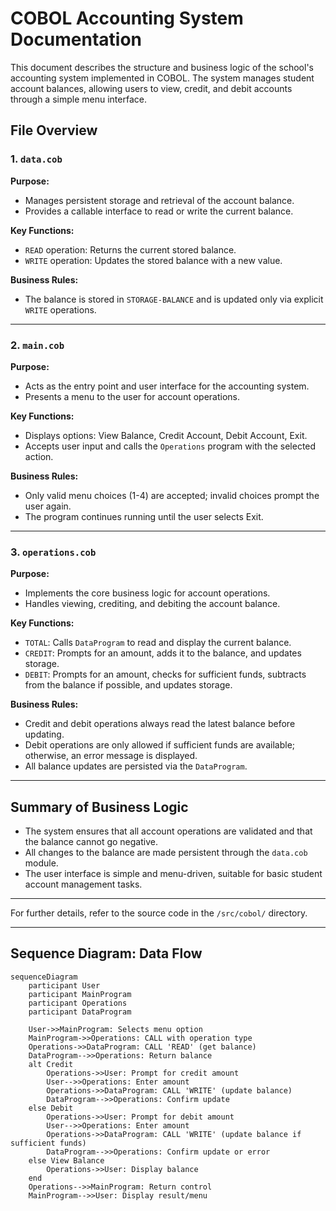 # COBOL Accounting System Documentation

This document describes the structure and business logic of the school's accounting system implemented in COBOL. The system manages student account balances, allowing users to view, credit, and debit accounts through a simple menu interface.

## File Overview

### 1. `data.cob`
**Purpose:**
- Manages persistent storage and retrieval of the account balance.
- Provides a callable interface to read or write the current balance.

**Key Functions:**
- `READ` operation: Returns the current stored balance.
- `WRITE` operation: Updates the stored balance with a new value.

**Business Rules:**
- The balance is stored in `STORAGE-BALANCE` and is updated only via explicit `WRITE` operations.

---

### 2. `main.cob`
**Purpose:**
- Acts as the entry point and user interface for the accounting system.
- Presents a menu to the user for account operations.

**Key Functions:**
- Displays options: View Balance, Credit Account, Debit Account, Exit.
- Accepts user input and calls the `Operations` program with the selected action.

**Business Rules:**
- Only valid menu choices (1-4) are accepted; invalid choices prompt the user again.
- The program continues running until the user selects Exit.

---

### 3. `operations.cob`
**Purpose:**
- Implements the core business logic for account operations.
- Handles viewing, crediting, and debiting the account balance.

**Key Functions:**
- `TOTAL`: Calls `DataProgram` to read and display the current balance.
- `CREDIT`: Prompts for an amount, adds it to the balance, and updates storage.
- `DEBIT`: Prompts for an amount, checks for sufficient funds, subtracts from the balance if possible, and updates storage.

**Business Rules:**
- Credit and debit operations always read the latest balance before updating.
- Debit operations are only allowed if sufficient funds are available; otherwise, an error message is displayed.
- All balance updates are persisted via the `DataProgram`.

---

## Summary of Business Logic
- The system ensures that all account operations are validated and that the balance cannot go negative.
- All changes to the balance are made persistent through the `data.cob` module.
- The user interface is simple and menu-driven, suitable for basic student account management tasks.

---

For further details, refer to the source code in the `/src/cobol/` directory.

---

## Sequence Diagram: Data Flow

```mermaid
sequenceDiagram
	participant User
	participant MainProgram
	participant Operations
	participant DataProgram

	User->>MainProgram: Selects menu option
	MainProgram->>Operations: CALL with operation type
	Operations->>DataProgram: CALL 'READ' (get balance)
	DataProgram-->>Operations: Return balance
	alt Credit
		Operations->>User: Prompt for credit amount
		User-->>Operations: Enter amount
		Operations->>DataProgram: CALL 'WRITE' (update balance)
		DataProgram-->>Operations: Confirm update
	else Debit
		Operations->>User: Prompt for debit amount
		User-->>Operations: Enter amount
		Operations->>DataProgram: CALL 'WRITE' (update balance if sufficient funds)
		DataProgram-->>Operations: Confirm update or error
	else View Balance
		Operations->>User: Display balance
	end
	Operations-->>MainProgram: Return control
	MainProgram-->>User: Display result/menu
```
